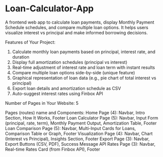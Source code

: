 # Loan-Calculator-App
A frontend web app to calculate loan payments, display Monthly Payment Schedule schedules, and compare multiple loan options. It helps users visualize interest vs principal and make informed borrowing decisions.

Features of Your Project:
1. Calculate monthly loan payments based on principal, interest rate, and duration
2. Display full amortization schedules (principal vs interest)
3. Real-time adjustment of interest rate and loan term with instant results
4. Compare multiple loan options side-by-side (unique feature)
5. Graphical representation of loan data (e.g., pie chart of total interest vs principal)
6. Export loan details and amortization schedule as CSV
7. Auto-suggest interest rates using Finbox API

Number of Pages in Your Website:
5

Pages (routes) name and Components:
Home Page (4): Navbar, Intro Section, How It Works, Footer
Loan Calculator Page (5): Navbar, Input Form (principal, rate, term), Monthly Payment Output, Amortization Table, Footer
Loan Comparison Page (5): Navbar, Multi-Input Cards for Loans, Comparison Table or Graph, Footer
Visualization Page (4): Navbar, Chart (Interest vs Principal), Insights Section, Footer
Export Page (3): Navbar, Export Buttons (CSV, PDF), Success Message
API Rates Page (3): Navbar, Real-time Rates Card (from Finbox API), Footer
